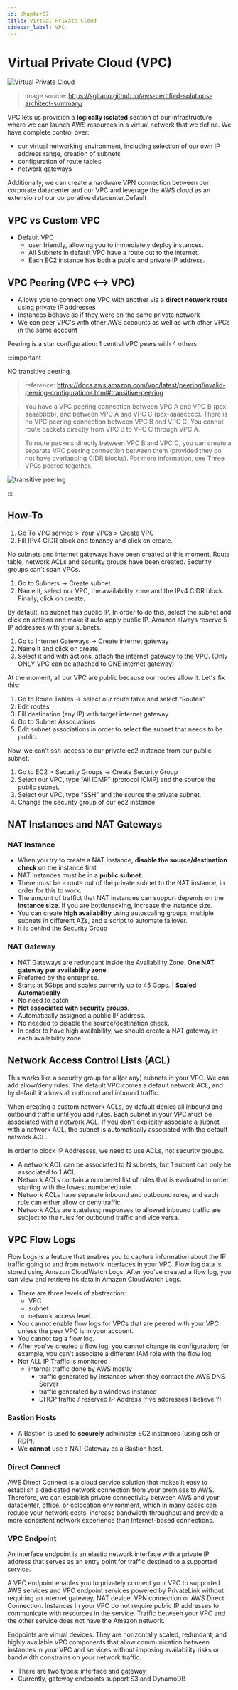 ```yaml
---
id: chapter07
title: Virtual Private Cloud
sidebar_label: VPC
---
```


# Virtual Private Cloud (VPC)

![Virtual Private Cloud](https://sgitario.github.io/images/aws-vpn-1.png)

> image source: https://sgitario.github.io/aws-certified-solutions-architect-summary/


VPC lets us provision a **logically isolated** section of our infrastructure where we can launch AWS resources in a virtual network that we define. We have complete control over:

- our virtual networking environment, including selection of our own IP address range, creation of subnets
- configuration of route tables
- network gateways

Additionally, we can create a hardware VPN connection between our corporate datacenter and our VPC and leverage the AWS cloud as an extension of our corporative datacenter.Default 

## VPC vs Custom VPC

- Default VPC
  - user friendly, allowing you to immediately deploy instances.
  - All Subnets in default VPC have a route out to the internet.
  - Each EC2 instance has both a public and private IP address.


## VPC Peering (VPC <–> VPC)

- Allows you to connect one VPC with another via a **direct network route** using private IP addresses
- Instances behave as if they were on the same private network
- We can peer VPC's with other AWS accounts as well as with other VPCs in the same account

Peering is a star configuration: 1 central VPC peers with 4 others

:::important

NO transitive peering

> reference: https://docs.aws.amazon.com/vpc/latest/peering/invalid-peering-configurations.html#transitive-peering

> You have a VPC peering connection between VPC A and VPC B (pcx-aaaabbbb), and between VPC A and VPC C (pcx-aaaacccc). There is no VPC peering connection between VPC B and VPC C. You cannot route packets directly from VPC B to VPC C through VPC A.
>
> To route packets directly between VPC B and VPC C, you can create a separate VPC peering connection between them (provided they do not have overlapping CIDR blocks). For more information, see Three VPCs peered together.

![transitive peering](https://docs.aws.amazon.com/vpc/latest/peering/images/transitive-peering-diagram.png)

:::


## How-To

1. Go To VPC service > Your VPCs > Create VPC
2. Fill IPv4 CIDR block and tenancy and click on create.

No subnets and internet gateways have been created at this moment. Route table, network ACLs and security groups have been created. Security groups can't span VPCs.

1. Go to Subnets -> Create subnet
2. Name it, select our VPC, the availability zone and the IPv4 CIDR block. Finally, click on create.

By default, no subnet has public IP. In order to do this, select the subnet and click on actions and make it auto apply public IP. Amazon always reserve 5 IP addresses with your subnets.

1. Go to Internet Gateways -> Create internet gateway
2. Name it and click on create.
3. Select it and with actions, attach the internet gateway to the VPC. (Only ONLY VPC can be attached to ONE internet gateway)

At the moment, all our VPC are public because our routes allow it. Let's fix this:

1. Go to Route Tables -> select our route table and select “Routes”
2. Edit routes
3. Fill destination (any IP) with target internet gateway
4. Go to Subnet Associations
5. Edit subnet associations in order to select the subnet that needs to be public.

Now, we can't ssh-access to our private ec2 instance from our public subnet.

1. Go to EC2 > Security Groups -> Create Security Group
2. Select our VPC, type “All ICMP” (protocol ICMP) and the source the public subnet.
3. Select our VPC, type “SSH” and the source the private subnet.
4. Change the security group of our ec2 instance.


## NAT Instances and NAT Gateways


### NAT Instance

- When you try to create a NAT Instance, **disable the source/destination check** on the instance first
- NAT instances must be in a **public subnet**.
- There must be a route out of the private subnet to the NAT instance, in order for this to work.
- The amount of traffict that NAT instances can support depends on the **instance size**. If you are bottlenecking, increase the instance size.
- You can create **high availability** using autoscaling groups, multiple subnets in different AZs, and a script to automate failover.
- It is behind the Security Group

### NAT Gateway

- NAT Gateways are redundant inside the Availability Zone. **One NAT gateway per availability zone**.
- Preferred by the enterprise.
- Starts at 5Gbps and scales currently up to 45 Gbps. | **Scaled Automatically**
- No need to patch
- **Not associated with security groups**.
- Automatically assigned a public IP address.
- No needed to disable the source/destination check.
- In order to have high availability, we should create a NAT gateway in each availability zone.



## Network Access Control Lists (ACL)

This works like a security group for all(or any) subnets in your VPC. We can add allow/deny rules. The default VPC comes a default network ACL, and by default it allows all outbound and inbound traffic.

When creating a custom network ACLs, by default denies all inbound and outbound traffic until you add rules. Each subnet in your VPC must be associated with a network ACL. If you don't explicitly associate a subnet with a network ACL, the subnet is automatically associated with the default network ACL.

In order to block IP Addresses, we need to use ACLs, not security groups.

- A network ACL can be associated to N subnets, but 1 subnet can only be associated to 1 ACL.
- Network ACLs contain a numbered list of rules that is evaluated in order, starting with the lowest numbered rule.
- Network ACLs have separate inbound and outbound rules, and each rule can either allow or deny traffic.
- Network ACLs are stateless; responses to allowed inbound traffic are subject to the rules for outbound traffic and vice versa.


## VPC Flow Logs

Flow Logs is a feature that enables you to capture information about the IP traffic going to and from network interfaces in your VPC. Flow log data is stored using Amazon CloudWatch Logs. After you've created a flow log, you can view and retrieve its data in Amazon CloudWatch Logs.

- There are three levels of abstraction:
  - VPC
  - subnet
  - network access level.
- You cannot enable flow logs for VPCs that are peered with your VPC unless the peer VPC is in your account.
- You cannot tag a flow log.
- After you've created a flow log, you cannot change its configuration; for example, you can't associate a different IAM role with the flow log.
- Not ALL IP Traffic is monitored
  - internal traffic done by AWS mostly
    - traffic generated by instances when they contact the AWS DNS Server
    - traffic generated by a windows instance
    - DHCP traffic / reserved IP Address (five addresses I believe ?)



### Bastion Hosts

- A Bastion is used to **securely** administer EC2 instances (using ssh or RDP).
- We **cannot** use a NAT Gateway as a Bastion host.

### Direct Connect

AWS Direct Connect is a cloud service solution that makes it easy to establish a dedicated network connection from your premises to AWS. Therefore, we can establish private connectivity between AWS and your datacenter, office, or colocation environment, which in many cases can reduce your network costs, increase bandwidth throughput and provide a more consistent network experience than Internet-based connections.

### VPC Endpoint

An interface endpoint is an elastic network interface with a private IP address that serves as an entry point for traffic destined to a supported service.

A VPC endpoint enables you to privately connect your VPC to supported AWS services and VPC endpoint services powered by PrivateLink without requiring an internet gateway, NAT device, VPN connection or AWS Direct Connection. Instances in your VPC do not require public IP addresses to communicate with resources in the service. Traffic between your VPC and the other service does not have the Amazon network.

Endpoints are virtual devices. They are horizontally scaled, redundant, and highly available VPC components that allow communication between instances in your VPC and services without imposing availability risks or bandwidth constrains on your network traffic.

- There are two types: interface and gateway
- Currently, gateway endpoints support S3 and DynamoDB
